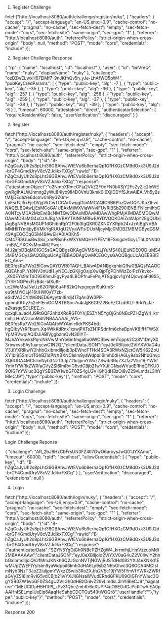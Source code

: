 1. Register Challenge

fetch("http://localhost:8080/auth/challenge/register/nuky", {
"headers": {
"accept": "_/_",
"accept-language": "en-US,en;q=0.9",
"cache-control": "no-cache",
"pragma": "no-cache",
"sec-fetch-dest": "empty",
"sec-fetch-mode": "cors",
"sec-fetch-site": "same-origin",
"sec-gpc": "1"
},
"referrer": "http://localhost:8080/auth",
"referrerPolicy": "strict-origin-when-cross-origin",
"body": null,
"method": "POST",
"mode": "cors",
"credentials": "include"
});

2. Register Challenge Response

{
"rp": {
"name": "localhost",
"id": "localhost"
},
"user": {
"id": "bnVreQ",
"name": "nuky",
"displayName": "nuky"
},
"challenge": "ozDZwELwxH07ElMf7-9nJKfhQv5n_yJe-LhAfWO5pW4",
"pubKeyCredParams": [
{
"type": "public-key",
"alg": -7
},
{
"type": "public-key",
"alg": -35
},
{
"type": "public-key",
"alg": -36
},
{
"type": "public-key",
"alg": -257
},
{
"type": "public-key",
"alg": -258
},
{
"type": "public-key",
"alg": -259
},
{
"type": "public-key",
"alg": -37
},
{
"type": "public-key",
"alg": -38
},
{
"type": "public-key",
"alg": -39
},
{
"type": "public-key",
"alg": -8
}
],
"timeout": 60000,
"attestation": "direct",
"authenticatorSelection": {
"requireResidentKey": false,
"userVerification": "discouraged"
}
}

2. Register

fetch("http://localhost:8080/auth/register/nuky", {
"headers": {
"accept": "_/_",
"accept-language": "en-US,en;q=0.9",
"cache-control": "no-cache",
"pragma": "no-cache",
"sec-fetch-dest": "empty",
"sec-fetch-mode": "cors",
"sec-fetch-site": "same-origin",
"sec-gpc": "1"
},
"referrer": "http://localhost:8080/auth",
"referrerPolicy": "strict-origin-when-cross-origin",
"body": "{\"id\":\"B-hZgCaJyUh2s8pLht36GBAhvJWtEVu6b9erhaQp1GfHXGzCM9dOxk3U9J2d-brGF4GmdUryV8cVZJdikxFXCg\",\"rawId\":\"B-hZgCaJyUh2s8pLht36GBAhvJWtEVu6b9erhaQp1GfHXGzCM9dOxk3U9J2d-brGF4GmdUryV8cVZJdikxFXCg\",\"response\":{\"attestationObject\":\"o2NmbXRmcGFja2VkZ2F0dFN0bXSjY2FsZyZjc2lnWEgwRgIhALWJhmng2yWu84lyo9lI4D0VnU3kmk0I0XjIDDYfSJtwAiEA_Vh5y2stM1jDEdlsYe6domv0hRyGZ0m-LpFsrPJl5xFjeDVjgVkCwTCCAr0wggGloAMCAQICBB6PhzQwDQYJKoZIhvcNAQELBQAwLjEsMCoGA1UEAxMjWXViaWNvIFUyRiBSb290IENBIFNlcmlhbCA0NTcyMDA2MzEwIBcNMTQwODAxMDAwMDAwWhgPMjA1MDA5MDQwMDAwMDBaMG4xCzAJBgNVBAYTAlNFMRIwEAYDVQQKDAlZdWJpY28gQUIxIjAgBgNVBAsMGUF1dGhlbnRpY2F0b3IgQXR0ZXN0YXRpb24xJzAlBgNVBAMMHll1YmljbyBVMkYgRUUgU2VyaWFsIDUxMjcyMjc0MDBZMBMGByqGSM49AgEGCCqGSM49AwEHA0IABKh5-CM47RSUusBwS8x_xmPRsnFxWXYkMQHHYFEV18FSnigcHGcyLThLXNVd0-mBjV_YXCKvMm4MZPwgr-M_I2ajbDBqMCIGCSsGAQQBgsQKAgQVMS4zLjYuMS40LjEuNDE0ODIuMS43MBMGCysGAQQBguUcAgEBBAQDAgQwMCEGCysGAQQBguUcAQEEBBIEEC_AV5-BE0fqsRa7Wo25ICowDAYDVR0TAQH_BAIwADANBgkqhkiG9w0BAQsFAAOCAQEAhpP_Yt8NV3nUdI1_yNECJzGKjlgOajpXwQjpTgPDhWizZolPzlYkvko-\_X80EYs9mTdD95KhmJFgyPya4LBOPfnuFePojAT8gqjcv1gY4QjcwpaFd655_2YrlHNOPexFlzBdc-blXuK-uc2WeMoJNeUz62OPjib6u4F82kQfvpgxgyrl9uKtmS-eu9tMYiOLj416tIHW0yY7zb-eSldVA3CYitWBNED6AyyttnI8rdj417qAn3W0PP-gpbmt0UIy752eFIEmOCM8TKSoc7n4rJjjK6GRZ2BuFZCfzdtKLf-9rkYgJJ-aZkasgeSDLREZ_r-qcxqILaJad4J9RtGQF2hhdXRoRGF0YVjESZYN5YgOjGh0NBcPZHZgW4_krrmihjLHmVzzuoMdl2NBAAAAAi_AV5-BE0fqsRa7Wo25ICoAQAfoWYAmiclIdrPKS4bd-hgQIbyVrRFbum_Xq4WkKdRnx1xswjPXTsZN1PSdnfm6xheBpnVK8lfHFWSXYpMRVwqlAQIDJiABIVggbzmQvN30lYT-MJVAYvkwkkPqrcNkVwMmYo6mfmga6u0iWCBbwIemTcppk2Cz8V1DnyX03rbwxvsEAy1uarycwC1N2Q\",\"clientDataJSON\":\"eyJ0eXBlIjoid2ViYXV0aG4uY3JlYXRlIiwiY2hhbGxlbmdlIjoib3pEWndFTHd4SDA3RWxNZjctOW5KS2ZoUXY1bl95SmUtTGhBZldPNXBXNCIsIm9yaWdpbiI6Imh0dHA6Ly9sb2NhbGhvc3Q6ODA4MCIsImNyb3NzT3JpZ2luIjpmYWxzZSwib3RoZXJfa2V5c19jYW5fYmVfYWRkZWRfaGVyZSI6ImRvIG5vdCBjb21wYXJlIGNsaWVudERhdGFKU09OIGFnYWluc3QgYSB0ZW1wbGF0ZS4gU2VlIGh0dHBzOi8vZ29vLmdsL3lhYlBleCJ9\"},\"type\":\"public-key\"}",
"method": "POST",
"mode": "cors",
"credentials": "include"
});

3. Login Challenge

fetch("http://localhost:8080/auth/challenge/login/nuky", {
"headers": {
"accept": "_/_",
"accept-language": "en-US,en;q=0.9",
"cache-control": "no-cache",
"pragma": "no-cache",
"sec-fetch-dest": "empty",
"sec-fetch-mode": "cors",
"sec-fetch-site": "same-origin",
"sec-gpc": "1"
},
"referrer": "http://localhost:8080/auth",
"referrerPolicy": "strict-origin-when-cross-origin",
"body": null,
"method": "POST",
"mode": "cors",
"credentials": "include"
});

Login Challenge Reponse

{
"challenge": "AR_2bJ6HzCbFrsUN3FZ4II7GwO6arxysJwQ01JYXAmc",
"timeout": 60000,
"rpId": "localhost",
"allowCredentials": [
{
"type": "public-key",
"id": "B-hZgCaJyUh2s8pLht36GBAhvJWtEVu6b9erhaQp1GfHXGzCM9dOxk3U9J2d-brGF4GmdUryV8cVZJdikxFXCg"
}
],
"userVerification": "discouraged",
"extensions": null
}

4. Login

fetch("http://localhost:8080/auth/login/nuky", {
"headers": {
"accept": "_/_",
"accept-language": "en-US,en;q=0.9",
"cache-control": "no-cache",
"pragma": "no-cache",
"sec-fetch-dest": "empty",
"sec-fetch-mode": "cors",
"sec-fetch-site": "same-origin",
"sec-gpc": "1"
},
"referrer": "http://localhost:8080/auth",
"referrerPolicy": "strict-origin-when-cross-origin",
"body": "{\"id\":\"B-hZgCaJyUh2s8pLht36GBAhvJWtEVu6b9erhaQp1GfHXGzCM9dOxk3U9J2d-brGF4GmdUryV8cVZJdikxFXCg\",\"rawId\":\"B-hZgCaJyUh2s8pLht36GBAhvJWtEVu6b9erhaQp1GfHXGzCM9dOxk3U9J2d-brGF4GmdUryV8cVZJdikxFXCg\",\"response\":{\"authenticatorData\":\"SZYN5YgOjGh0NBcPZHZgW4_krrmihjLHmVzzuoMdl2MBAAAAAw\",\"clientDataJSON\":\"eyJ0eXBlIjoid2ViYXV0aG4uZ2V0IiwiY2hhbGxlbmdlIjoiQVJfMmJKNkh6Q2JGcnNVTjNGWjRJSTdHd082YXJ4eXNKd1EwMUpZWEFtYyIsIm9yaWdpbiI6Imh0dHA6Ly9sb2NhbGhvc3Q6ODA4MCIsImNyb3NzT3JpZ2luIjpmYWxzZSwib3RoZXJfa2V5c19jYW5fYmVfYWRkZWRfaGVyZSI6ImRvIG5vdCBjb21wYXJlIGNsaWVudERhdGFKU09OIGFnYWluc3QgYSB0ZW1wbGF0ZS4gU2VlIGh0dHBzOi8vZ29vLmdsL3lhYlBleCJ9\",\"signature\":\"MEUCIDpHBH1fPI_zPv31QhcZmbKr6eXUPP4nO8EOdGJPcRTwAiEA0pAAHnISELmplUxEip6AaqHeSahbCDCTOu540tWOQr8\",\"userHandle\":\"\"},\"type\":\"public-key\"}",
"method": "POST",
"mode": "cors",
"credentials": "include"
});

Response 200
